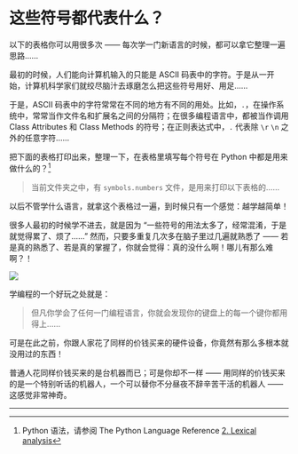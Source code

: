 
# 这些符号都代表什么？

以下的表格你可以用很多次 —— 每次学一门新语言的时候，都可以拿它整理一遍思路……

最初的时候，人们能向计算机输入的只能是 ASCII 码表中的字符。于是从一开始，计算机科学家们就绞尽脑汁去琢磨怎么把这些符号用好、用足……

于是，ASCII 码表中的字符常常在不同的地方有不同的用处。比如，`.`，在操作系统中，常常当作文件名和扩展名之间的分隔符；在很多编程语言中，都被当作调用 Class Attributes 和 Class Methods 的符号；在正则表达式中，`.` 代表除 `\r` `\n` 之外的任意字符……

把下面的表格打印出来，整理一下，在表格里填写每个符号在 Python 中都是用来做什么的？[^1]

> 当前文件夹之中，有 `symbols.numbers` 文件，是用来打印以下表格的……

以后不管学什么语言，就拿这个表格过一遍，到时候只有一个感觉：越学越简单！

很多人最初的时候学不进去，就是因为 “一些符号的用法太多了，经常混淆，于是就觉得累了、烦了……” 然而，只要多重复几次多在脑子里过几遍就熟悉了 —— 若是真的熟悉了、若是真的掌握了，你就会觉得：真的没什么啊！哪儿有那么难啊？！

![](https://raw.githubusercontent.com/selfteaching/the-craft-of-selfteaching/master/images/symbols.png?raw=true)

学编程的一个好玩之处就是：

> 但凡你学会了任何一门编程语言，你就会发现你的键盘上的每一个键你都用得上……

可是在此之前，你跟人家花了同样的价钱买来的硬件设备，你竟然有那么多根本就没用过的东西！

普通人花同样价钱买来的是台机器而已；可是你却不一样 —— 用同样的价钱买来的是一个特别听话的机器人，一个可以替你不分昼夜不辞辛苦干活的机器人 —— 这感觉非常神奇。

-----

[^1]: Python 语法，请参阅 The Python Language Reference [2. Lexical analysis](https://docs.python.org/3/reference/lexical_analysis.html#operators)

